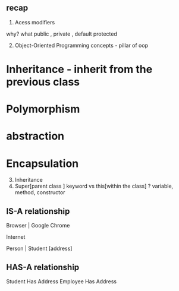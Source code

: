 ## recap

1. Acess modifiers  

why? what
public ,  private , default
protected

2. Object-Oriented Programming concepts - pillar of oop
# Inheritance - inherit from the previous class
# Polymorphism
# abstraction
# Encapsulation

3. Inheritance 
4. Super[parent class ] keyword vs this[within the class] ? 
variable, method, constructor 


## IS-A relationship
Browser
|
Google Chrome

Internet

Person
|
Student  [address]


## HAS-A relationship

Student Has Address 
Employee Has Address 
